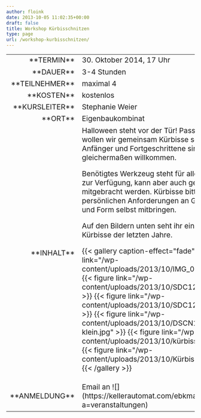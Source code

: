 ```yaml
---
author: floink
date: 2013-10-05 11:02:35+00:00
draft: false
title: Workshop Kürbisschnitzen
type: page
url: /workshop-kurbisschnitzen/
---
```


<table >
<tbody style="font-size: 1.2em;" >
<tr >

<td style="width: 20%; text-align: right;" >**TERMIN**
</td>

<td style="text-align: left;" >30. Oktober 2014, 17 Uhr
</td>
</tr>
<tr >

<td style="width: 20%; text-align: right;" >**DAUER**
</td>

<td style="text-align: left;" >3-4 Stunden
</td>
</tr>
<tr >

<td style="width: 20%; text-align: right;" >**TEILNEHMER**
</td>

<td style="text-align: left;" >maximal 4
</td>
</tr>
<tr >

<td style="width: 20%; text-align: right;" >**KOSTEN**
</td>

<td style="text-align: left;" >kostenlos
</td>
</tr>
<tr >

<td style="width: 20%; text-align: right;" >**KURSLEITER**
</td>

<td style="text-align: left;" >Stephanie Weier
</td>
</tr>
<tr >

<td style="width: 20%; text-align: right;" >**ORT**
</td>

<td style="text-align: left;" >Eigenbaukombinat
</td>
</tr>
<tr >

<td style="width: 20%; text-align: right;" >**INHALT**
</td>

<td style="text-align: left;" >Halloween steht vor der Tür! Passend dazu wollen wir gemeinsam Kürbisse schnitzen. Anfänger und Fortgeschrittene sind gleichermaßen willkommen.

Benötigtes Werkzeug steht für alle Teilnehmer zur Verfügung, kann aber auch gerne mitgebracht werden. Kürbisse bitte gemäß der persönlichen Anforderungen an Größe, Farbe und Form selbst mitbringen.


Auf den Bildern unten seht ihr ein paar meiner Kürbisse der letzten Jahre.


{{< gallery caption-effect="fade" >}}
  {{< figure link="/wp-content/uploads/2013/10/IMG_0945.jpg" >}}
{{< figure link="/wp-content/uploads/2013/10/SDC12748-klein.jpg" >}}
{{< figure link="/wp-content/uploads/2013/10/SDC12746-klein.jpg" >}}
{{< figure link="/wp-content/uploads/2013/10/DSCN1240-klein.jpg" >}}
{{< figure link="/wp-content/uploads/2013/10/kürbissen-3.jpg" >}}
{{< figure link="/wp-content/uploads/2013/10/Kürbis-nacht.jpg" >}}
{{< /gallery >}}
</td>
</tr>
<tr >

<td style="width: 20%; text-align: right;" >**ANMELDUNG**
</td>

<td style="text-align: left;" >Email an ![](https://kellerautomat.com/ebkmail/ebkmail.php?a=veranstaltungen)

</td>
</tr>
</tbody>
</table>
